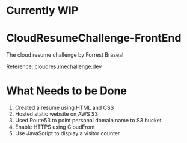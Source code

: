 # Currently WIP 

# CloudResumeChallenge-FrontEnd
The cloud resume challenge by Forrest Brazeal 

Reference: cloudresumechallenge.dev

# What Needs to be Done
1. Created a resume using HTML and CSS
2. Hosted static website on AWS S3
3. Used Route53 to point personal domain name to S3 bucket
4. Enable HTTPS using CloudFront
5. Use JavaScript to display a visitor counter 
